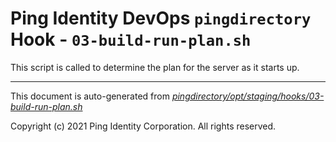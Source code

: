 
# Ping Identity DevOps `pingdirectory` Hook - `03-build-run-plan.sh`
 This script is called to determine the plan for the server as it starts up.

---
This document is auto-generated from _[pingdirectory/opt/staging/hooks/03-build-run-plan.sh](https://github.com/pingidentity/pingidentity-docker-builds/blob/master/pingdirectory/opt/staging/hooks/03-build-run-plan.sh)_

Copyright (c) 2021 Ping Identity Corporation. All rights reserved.
